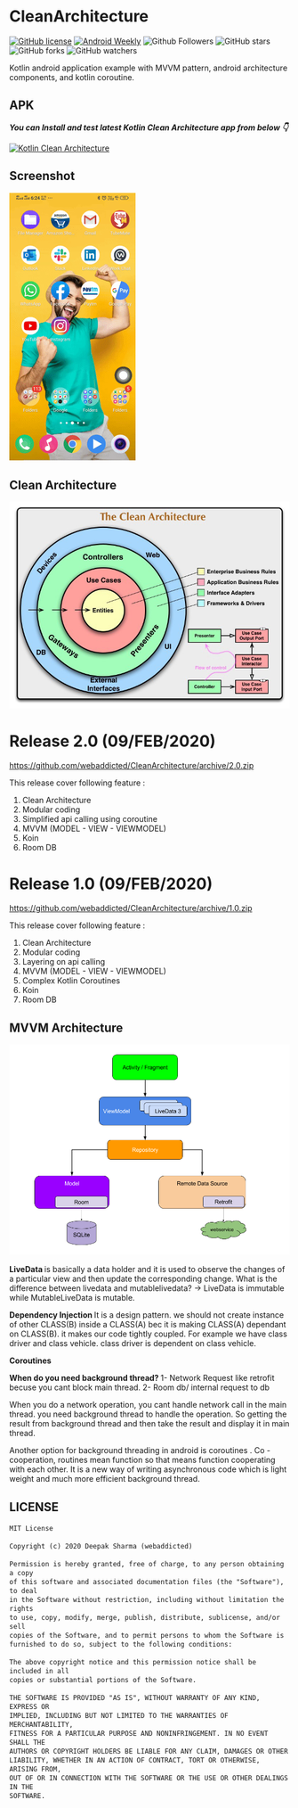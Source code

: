 # CleanArchitecture

[![GitHub license](https://img.shields.io/badge/License-MIT-blue.svg)](LICENSE)
[![Android Weekly](https://img.shields.io/badge/Android%20Weekly-%23406-2CA3E6.svg?style=flat)](http://androidweekly.net/issues/issue-406)
![Github Followers](https://img.shields.io/github/followers/webaddicted?label=Follow&style=social)
![GitHub stars](https://img.shields.io/github/stars/webaddicted/CleanArchitecture?style=social)
![GitHub forks](https://img.shields.io/github/forks/webaddicted/CleanArchitecture?style=social)
![GitHub watchers](https://img.shields.io/github/watchers/webaddicted/CleanArchitecture?style=social)


Kotlin android application example with MVVM pattern, android architecture components, and kotlin coroutine.


## APK

***You can Install and test latest Kotlin Clean Architecture app from below 👇***

[![Kotlin Clean Architecture](https://img.shields.io/badge/Clean%20Architecture-Apk-brightgreen.svg?style=for-the-badge&logo=android)](https://github.com/webaddicted/CleanArchitecture/tree/master/apk/CleanArchitecture.apk)



Screenshot
-----------

![Demo screenshot](screenshot/video.gif "gif demo")


Clean Architecture
-----------

![graph](https://github.com/webaddicted/CleanArchitecture/blob/master/screenshot/clean.jpg)



# Release 2.0 (09/FEB/2020)

https://github.com/webaddicted/CleanArchitecture/archive/2.0.zip

This release cover following feature :

1) Clean Architecture
2) Modular coding
3) Simplified api calling using coroutine
4) MVVM (MODEL - VIEW - VIEWMODEL)
5) Koin
6) Room DB


# Release 1.0 (09/FEB/2020)

https://github.com/webaddicted/CleanArchitecture/archive/1.0.zip

This release cover following feature :

1) Clean Architecture
2) Modular coding
3) Layering on api calling
4) MVVM (MODEL - VIEW - VIEWMODEL)
5) Complex Kotlin Coroutines
6) Koin
7) Room DB

MVVM Architecture
-----------

![graph](https://github.com/webaddicted/CleanArchitecture/blob/master/screenshot/final_architecture.png)

<b> LiveData </b>
is basically a data holder and it is used to observe the changes of a particular view and then update the corresponding change. What is the difference between livedata and mutablelivedata? -> LiveData is immutable while MutableLiveData is mutable.


<b> Dependency Injection </b>
It is a design pattern. we should not create instance of other CLASS(B) inside a CLASS(A) bec it is making CLASS(A) dependant on CLASS(B). it makes our code tightly coupled. For example we have class driver and class vehicle. class driver is dependent on class vehicle.

<b> Coroutines </b>

<b> When do you need background thread? </b>
1- Network Request like retrofit becuse you cant block main thread.
2- Room db/ internal request to db

When you do a network operation, you cant handle network call in the main thread. you need background thread to handle the operation. So getting the result from background thread  and then take the result and display it in main thread.

Another option for background threading in android is coroutines . Co - cooperation, routines mean function so that means function cooperating  with each other. It is a new way of writing asynchronous code which is light weight and much more efficient background thread. 




## LICENSE
```
MIT License

Copyright (c) 2020 Deepak Sharma (webaddicted)

Permission is hereby granted, free of charge, to any person obtaining a copy
of this software and associated documentation files (the "Software"), to deal
in the Software without restriction, including without limitation the rights
to use, copy, modify, merge, publish, distribute, sublicense, and/or sell
copies of the Software, and to permit persons to whom the Software is
furnished to do so, subject to the following conditions:

The above copyright notice and this permission notice shall be included in all
copies or substantial portions of the Software.

THE SOFTWARE IS PROVIDED "AS IS", WITHOUT WARRANTY OF ANY KIND, EXPRESS OR
IMPLIED, INCLUDING BUT NOT LIMITED TO THE WARRANTIES OF MERCHANTABILITY,
FITNESS FOR A PARTICULAR PURPOSE AND NONINFRINGEMENT. IN NO EVENT SHALL THE
AUTHORS OR COPYRIGHT HOLDERS BE LIABLE FOR ANY CLAIM, DAMAGES OR OTHER
LIABILITY, WHETHER IN AN ACTION OF CONTRACT, TORT OR OTHERWISE, ARISING FROM,
OUT OF OR IN CONNECTION WITH THE SOFTWARE OR THE USE OR OTHER DEALINGS IN THE
SOFTWARE.
```
